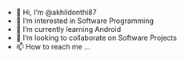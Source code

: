 - 👋 Hi, I’m @akhildonthi87
- 👀 I’m interested in Software Programming
- 🌱 I’m currently learning Android 
- 💞️ I’m looking to collaborate on Software Projects
- 📫 How to reach me ...

<!---
akhildonthi87/akhildonthi87 is a ✨ special ✨ repository because its `README.md` (this file) appears on your GitHub profile.
You can click the Preview link to take a look at your changes.
--->
